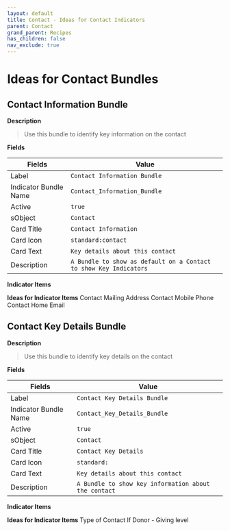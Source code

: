 ```yaml
---
layout: default
title: Contact - Ideas for Contact Indicators
parent: Contact
grand_parent: Recipes
has_children: false
nav_exclude: true
---
```


# Ideas for Contact Bundles


## Contact Information Bundle
**Description**

> Use this bundle to identify key information on the contact

**Fields**

| Fields | Value | 
|-----------|-----------|
|Label|`Contact Information Bundle`|
|Indicator Bundle Name|`Contact_Information_Bundle`
|Active|`true`
|sObject|`Contact`
|Card Title|`Contact Information`
|Card Icon|`standard:contact`
|Card Text|`Key details about this contact`
|Description|`A Bundle to show as default on a Contact to show Key Indicators`

**Indicator Items**

**Ideas for Indicator Items**
Contact Mailing Address
Contact Mobile Phone
Contact Home Email

## Contact Key Details Bundle
**Description**

> Use this bundle to identify key details on the contact

**Fields**

| Fields | Value | 
|-----------|-----------|
|Label|`Contact Key Details Bundle`|
|Indicator Bundle Name|`Contact_Key_Details_Bundle`
|Active|`true`
|sObject|`Contact`
|Card Title|`Contact Key Details`
|Card Icon|`standard:    `
|Card Text|`Key details about this contact`
|Description|`A Bundle to show key information about the contact`

**Indicator Items**

**Ideas for Indicator Items**
Type of Contact
If Donor -  Giving level
